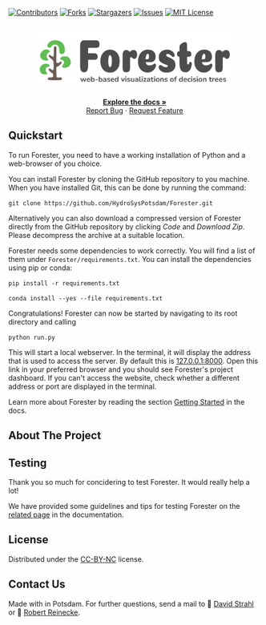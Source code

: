 <a name="readme-top"></a>

[![Contributors][contributors-shield]][contributors-url]
[![Forks][forks-shield]][forks-url]
[![Stargazers][stars-shield]][stars-url]
[![Issues][issues-shield]][issues-url]
[![MIT License][license-shield]][license-url]


<br />
<div align="center">
  <a href="https://github.com/HydroSysPotsdam/Forester">
    <img src="./src/view/static/img/logo.svg" alt="Logo" width="400" height="auto">
  </a>

  <p align="center">
    <a href="https://hydrosyspotsdam.github.io/Forester/"><strong>Explore the docs »</strong></a>
    <br />
    <a href="https://github.com/HydroSysPotsdam/Forester/issues/new?assignees=&labels=bug&template=bug-report.md&title=">Report Bug</a>
    ·
    <a href="https://github.com/HydroSysPotsdam/Forester/issues/new?assignees=&labels=feature-request&template=feature-request.md&title=">Request Feature</a>
  </p>
</div>

## Quickstart

To run Forester, you need to have a working installation of Python and a web-browser of you choice.

You can install Forester by cloning the GitHub repository to you machine. When you have installed Git, this can be 
done by running the command:

```
git clone https://github.com/HydroSysPotsdam/Forester.git
```

Alternatively you can also download a compressed version of Forester directly from the GitHub repository by clicking 
*Code* and *Download Zip*. Please decompress the archive at a suitable location.

Forester needs some dependencies to work correctly. You will find a list of them under `Forester/requirements.txt`. You can install the dependencies using pip or conda:

```
pip install -r requirements.txt
```
```
conda install --yes --file requirements.txt
```

Congratulations! Forester can now be started by navigating to its root directory 
and calling

```
python run.py
```

This will start a local webserver. In the terminal, it will display the address that is used to access the server. By default this is [127.0.0.1:8000](127.0.0.1:8000). Open this link in your preferred browser and you should see Forester's project dashboard. If you can't access the website, check whether a different address or port are displayed in the terminal.

Learn more about Forester by reading the section [Getting Started](https://hydrosyspotsdam.github.io/Forester/editor.html) in the docs.

## About The Project

## Testing
Thank you so much for concidering to test Forester. It would really help a lot!

We have provided some guidelines and tips for testing Forester on the [related page](https://hydrosyspotsdam.github.io/Forester/test.html) in the documentation. 

## License
Distributed under the [CC-BY-NC][license-url] license.

## Contact Us

Made with <span class="fa fa-solid fa-heart"></span> in Potsdam. For further questions, send a mail to 💌 [David Strahl](<mailto:david.strahl@uni-potsdam.de>) or 💌 [Robert Reinecke](<mailto:robert.reinecke@uni-potsdam.de>).


<!-- MARKDOWN LINKS & IMAGES -->
<!-- https://www.markdownguide.org/basic-syntax/#reference-style-links -->
[contributors-shield]: https://img.shields.io/github/contributors/HydroSysPotsdam/Forester.svg?style=for-the-badge
[contributors-url]: https://github.com/HydroSysPotsdam/Forester/graphs/contributors
[forks-shield]: https://img.shields.io/github/forks/HydroSysPotsdam/Forester.svg?style=for-the-badge
[forks-url]: https://github.com/HydroSysPotsdam/Forester/network/members
[stars-shield]: https://img.shields.io/github/stars/HydroSysPotsdam/Forester.svg?style=for-the-badge
[stars-url]: https://github.com/HydroSysPotsdam/Forester/stargazers
[issues-shield]: https://img.shields.io/github/issues/HydroSysPotsdam/Forester.svg?style=for-the-badge
[issues-url]: https://github.com/HydroSysPotsdam/Forester/issues
[license-shield]: https://img.shields.io/badge/License-CC_BY--NC_4.0-lightgrey.svg?style=for-the-badge
[license-url]: https://creativecommons.org/licenses/by-nc/4.0/
[linkedin-shield]: https://img.shields.io/badge/-LinkedIn-black.svg?style=for-the-badge&logo=linkedin&colorB=555
[linkedin-url]: https://linkedin.com/in/linkedin_username
[product-screenshot]: images/screenshot.png
[Next.js]: https://img.shields.io/badge/next.js-000000?style=for-the-badge&logo=nextdotjs&logoColor=white
[Next-url]: https://nextjs.org/
[React.js]: https://img.shields.io/badge/React-20232A?style=for-the-badge&logo=react&logoColor=61DAFB
[React-url]: https://reactjs.org/
[Vue.js]: https://img.shields.io/badge/Vue.js-35495E?style=for-the-badge&logo=vuedotjs&logoColor=4FC08D
[Vue-url]: https://vuejs.org/
[Angular.io]: https://img.shields.io/badge/Angular-DD0031?style=for-the-badge&logo=angular&logoColor=white
[Angular-url]: https://angular.io/
[Svelte.dev]: https://img.shields.io/badge/Svelte-4A4A55?style=for-the-badge&logo=svelte&logoColor=FF3E00
[Svelte-url]: https://svelte.dev/
[Laravel.com]: https://img.shields.io/badge/Laravel-FF2D20?style=for-the-badge&logo=laravel&logoColor=white
[Laravel-url]: https://laravel.com
[Bootstrap.com]: https://img.shields.io/badge/Bootstrap-563D7C?style=for-the-badge&logo=bootstrap&logoColor=white
[Bootstrap-url]: https://getbootstrap.com
[JQuery.com]: https://img.shields.io/badge/jQuery-0769AD?style=for-the-badge&logo=jquery&logoColor=white
[JQuery-url]: https://jquery.com 